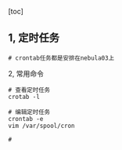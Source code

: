 [toc]



## 1, 定时任务

```shell
# crontab任务都是安排在nebula03上

```



2, 常用命令 

```shell
# 查看定时任务
crotab -l

# 编辑定时任务
crontab -e
vim /var/spool/cron

# 
```

